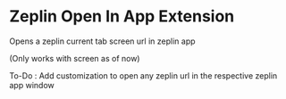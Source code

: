 # Zeplin Open In App Extension

Opens a zeplin current tab screen url in zeplin app

(Only works with screen as of now)

To-Do : Add customization to open any zeplin url in the respective zeplin app window